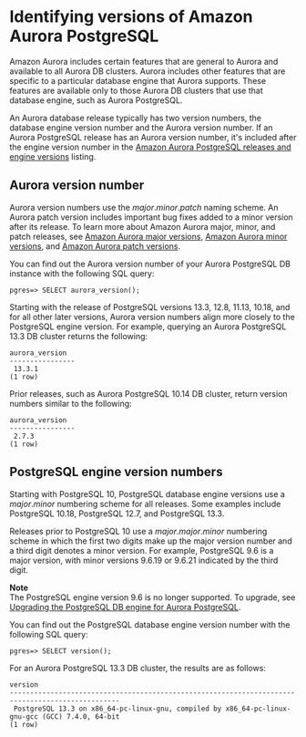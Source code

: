 # Identifying versions of Amazon Aurora PostgreSQL<a name="AuroraPostgreSQL.Updates.Versions"></a>

Amazon Aurora includes certain features that are general to Aurora and available to all Aurora DB clusters\. Aurora includes other features that are specific to a particular database engine that Aurora supports\. These features are available only to those Aurora DB clusters that use that database engine, such as Aurora PostgreSQL\.

An Aurora database release typically has two version numbers, the database engine version number and the Aurora version number\. If an Aurora PostgreSQL release has an Aurora version number, it's included after the engine version number in the [Amazon Aurora PostgreSQL releases and engine versions](AuroraPostgreSQL.Updates.20180305.md) listing\. 

## Aurora version number<a name="AuroraPostgreSQL.Updates.Versions.AuroraNumber"></a>

Aurora version numbers use the *major*\.*minor*\.*patch* naming scheme\. An Aurora patch version includes important bug fixes added to a minor version after its release\. To learn more about Amazon Aurora major, minor, and patch releases, see [Amazon Aurora major versions](Aurora.VersionPolicy.md#Aurora.VersionPolicy.MajorVersions), [Amazon Aurora minor versions](Aurora.VersionPolicy.md#Aurora.VersionPolicy.MinorVersions), and [Amazon Aurora patch versions](Aurora.VersionPolicy.md#Aurora.VersionPolicy.PatchVersions)\. 

You can find out the Aurora version number of your Aurora PostgreSQL DB instance with the following SQL query:

```
pgres=> SELECT aurora_version();
```

Starting with the release of PostgreSQL versions 13\.3, 12\.8, 11\.13, 10\.18, and for all other later versions, Aurora version numbers align more closely to the PostgreSQL engine version\. For example, querying an Aurora PostgreSQL 13\.3 DB cluster returns the following:

```
aurora_version
----------------
 13.3.1
(1 row)
```

Prior releases, such as Aurora PostgreSQL 10\.14 DB cluster, return version numbers similar to the following:

```
aurora_version
----------------
 2.7.3
(1 row)
```

## PostgreSQL engine version numbers<a name="AuroraPostgreSQL.Updates.Versions.EngineNumber"></a>

Starting with PostgreSQL 10, PostgreSQL database engine versions use a *major*\.*minor* numbering scheme for all releases\. Some examples include PostgreSQL 10\.18, PostgreSQL 12\.7, and PostgreSQL 13\.3\. 

Releases prior to PostgreSQL 10 use a *major*\.*major*\.*minor* numbering scheme in which the first two digits make up the major version number and a third digit denotes a minor version\. For example, PostgreSQL 9\.6 is a major version, with minor versions 9\.6\.19 or 9\.6\.21 indicated by the third digit\. 

**Note**  
The PostgreSQL engine version 9\.6 is no longer supported\. To upgrade, see [Upgrading the PostgreSQL DB engine for Aurora PostgreSQL](USER_UpgradeDBInstance.PostgreSQL.md)\. 

You can find out the PostgreSQL database engine version number with the following SQL query:

```
pgres=> SELECT version();
```

For an Aurora PostgreSQL 13\.3 DB cluster, the results are as follows:

```
version
-------------------------------------------------------------------------------------------------
 PostgreSQL 13.3 on x86_64-pc-linux-gnu, compiled by x86_64-pc-linux-gnu-gcc (GCC) 7.4.0, 64-bit
(1 row)
```